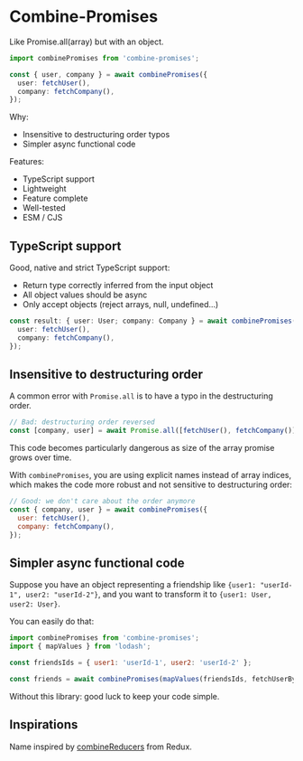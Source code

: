 # Combine-Promises

Like Promise.all(array) but with an object.

```ts
import combinePromises from 'combine-promises';

const { user, company } = await combinePromises({
  user: fetchUser(),
  company: fetchCompany(),
});
```

Why:

- Insensitive to destructuring order typos
- Simpler async functional code

Features:

- TypeScript support
- Lightweight
- Feature complete
- Well-tested
- ESM / CJS

## TypeScript support

Good, native and strict TypeScript support:

- Return type correctly inferred from the input object
- All object values should be async
- Only accept objects (reject arrays, null, undefined...)

```ts
const result: { user: User; company: Company } = await combinePromises({
  user: fetchUser(),
  company: fetchCompany(),
});
```

## Insensitive to destructuring order

A common error with `Promise.all` is to have a typo in the destructuring order.

```js
// Bad: destructuring order reversed
const [company, user] = await Promise.all([fetchUser(), fetchCompany()]);
```

This code becomes particularly dangerous as size of the array promise grows over time.

With `combinePromises`, you are using explicit names instead of array indices, which makes the code more robust and not sensitive to destructuring order:

```js
// Good: we don't care about the order anymore
const { company, user } = await combinePromises({
  user: fetchUser(),
  company: fetchCompany(),
});
```

## Simpler async functional code

Suppose you have an object representing a friendship like `{user1: "userId-1", user2: "userId-2"}`, and you want to transform it to `{user1: User, user2: User}`.

You can easily do that:

```js
import combinePromises from 'combine-promises';
import { mapValues } from 'lodash';

const friendsIds = { user1: 'userId-1', user2: 'userId-2' };

const friends = await combinePromises(mapValues(friendsIds, fetchUserById));
```

Without this library: good luck to keep your code simple.

## Inspirations

Name inspired by [combineReducers](https://redux.js.org/api/combinereducers) from Redux.
